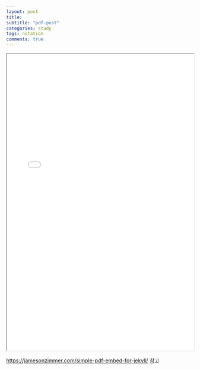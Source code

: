 ```yaml
---
layout: post
title: 
subtitle: "pdf-post"
categories: study
tags: notation
comments: true
---
```

<iframe src="/data/pdf/ㅁㅁ.pdf" width="100%" height="800em"></iframe>

https://jamesonzimmer.com/simple-pdf-embed-for-jekyll/ 참고
